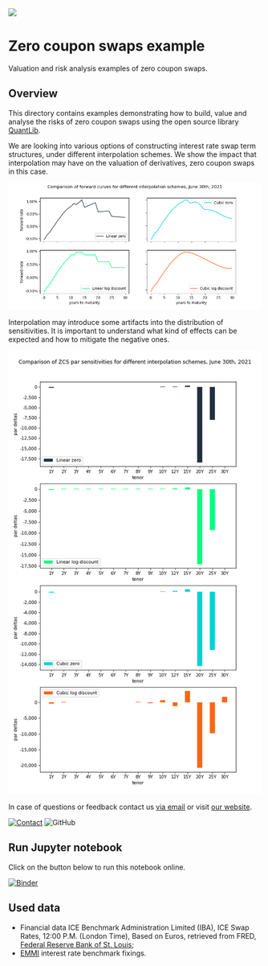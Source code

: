 <img width="25%" src="https://uploads-ssl.webflow.com/5fe3e7bd2382b0d5adcf9755/5fe45f175b0aa8f5fde8da09_basispoint_jade.png">

# Zero coupon swaps example

Valuation and risk analysis examples of zero coupon swaps.

## Overview

This directory contains examples demonstrating how to build, value and analyse the risks of zero coupon swaps using the open source library [QuantLib](https://www.quantlib.org/).

We are looking into various options of constructing interest rate swap term structures, under different interpolation schemes.
We show the impact that interpolation may have on the valuation of derivatives, zero coupon swaps in this case.

![](graphs/forward_curves.png)

Interpolation may introduce some artifacts into the distribution of sensitivities. It is important to understand what kind of effects can be expected and how to mitigate the negative ones.

![](graphs/sensitivities.png)

In case of questions or feedback contact us [via email](mailto:info@basispoint.io) or visit [our website](https://basispoint.io).

[![Contact](https://img.shields.io/badge/Contact-Email-lightgrey?style=flat-square)](mailto:info@basispoint.io)
![GitHub](https://img.shields.io/github/license/basis-point/jupyter-examples)

## Run Jupyter notebook

Click on the button below to run this notebook online.

[![Binder](https://mybinder.org/badge_logo.svg)](https://mybinder.org/v2/gh/basis-point/jupyter-examples/master?filepath=%2Fnotebooks%2Fzero_coupon_swaps%2Fzero_coupon_swaps_example.ipynb)

## Used data

* Financial data ICE Benchmark Administration Limited (IBA), ICE Swap Rates, 12:00 P.M. (London Time), Based on Euros, retrieved from FRED, [Federal Reserve Bank of St. Louis](https://fred.stlouisfed.org/);
* [EMMI](https://www.emmi-benchmarks.eu/euribor-org/euribor-rates.html) interest rate benchmark fixings.